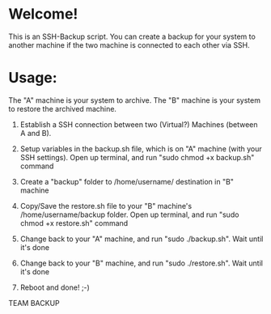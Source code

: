 # Welcome!

This is an SSH-Backup script. 
You can create a backup for your system to another machine if the two machine is connected to each other via SSH.


# Usage:

The "A" machine is your system to archive.
The "B" machine is your system to restore the archived machine.

1) Establish a SSH connection between two (Virtual?) Machines (between A and B).

2) Setup variables in the backup.sh file, which is on "A" machine (with your SSH settings). Open up terminal, and run "sudo chmod +x backup.sh" command

3) Create a "backup" folder to /home/username/ destination in "B" machine 

4) Copy/Save the restore.sh file to your "B" machine's /home/username/backup folder. Open up terminal, and run "sudo chmod +x restore.sh" command

5) Change back to your "A" machine, and run "sudo ./backup.sh". Wait until it's done

6) Change back to your "B" machine, and run "sudo ./restore.sh". Wait until it's done

7) Reboot and done! ;-) 

TEAM BACKUP
